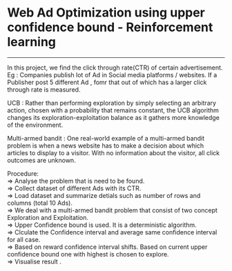 # Web Ad Optimization using upper confidence bound - Reinforcement learning
________________________________________________________________________________

In this project, we find the click through rate(CTR) of certain advertisement.                                                                
Eg : Companies publish lot of Ad in Social media platforms / websites. If a Publisher post 5 different Ad , fomr that out of which has a larger click through rate is measured.                                                                                                            
                                                                                                                                  
UCB : Rather than performing exploration by simply selecting an arbitrary action, chosen with a probability that remains constant, the UCB algorithm changes its exploration-exploitation balance as it gathers more knowledge of the environment.                                                             
                                                                                                                            
Multi-armed bandit : One real-world example of a multi-armed bandit problem is when a news website has to make a decision about which articles to display to a visitor. With no information about the visitor, all click outcomes are unknown.                                                                
                                                                                                                             
Procedure:                                                                                                         
=> Analyse the problem that is need to be found.                                                                                       
=> Collect dataset of different Ads with its CTR.                                                                                
=> Load dataset and summarize detials such as number of rows and columns (total 10 Ads).                                          
=> We deal with a multi-armed bandit problem that consist of two concept Exploration and Exploitation.                                       
=> Upper Confidence bound is used. It is a deterministic algorithm.                                                                             
=> Clculate the Confidence interval and average same confidence interval for all case.                                                     
=> Based on reward confidence interval shifts. Based on current upper confidence bound one with highest is chosen to explore.                                   
=> Visualise result   .                                                      
